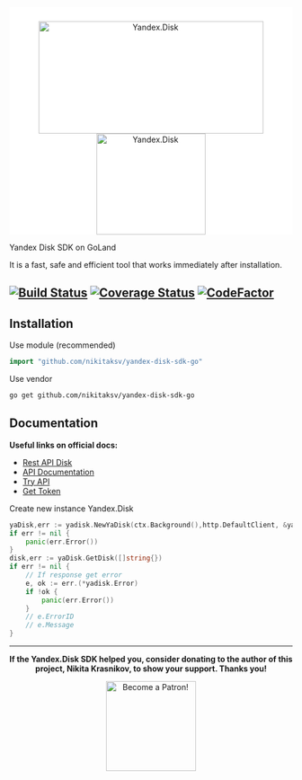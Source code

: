 <p style="background: white; padding: 25px 0px 0px 0px" align="center">
    <a href="https://disk.yandex.com/" target="_blank" rel="noopener">
        <img src="https://yastatic.net/s3/auth2/_/logo-red_en.1d255bcb.svg" alt="Yandex.Disk" width="400" height="200"/> 
    </a>
     <a href="https://disk.yandex.com/" target="_blank" rel="noopener">
            <img src="https://golang.org/doc/gopher/run.png" alt="Yandex.Disk" width="194" height="180"/> 
    </a>
</p>

Yandex Disk SDK on GoLand

It is a fast, safe and efficient tool that works immediately after installation.

[![Build Status](https://travis-ci.com/nikitaksv/yandex-disk-sdk-go.svg?branch=master)](https://travis-ci.com/nikitaksv/yandex-disk-sdk-go)
[![Coverage Status](https://coveralls.io/repos/github/nikitaksv/yandex-disk-sdk-go/badge.svg)](https://coveralls.io/github/nikitaksv/yandex-disk-sdk-go)
[![CodeFactor](https://www.codefactor.io/repository/github/nikitaksv/yandex-disk-sdk-go/badge)](https://www.codefactor.io/repository/github/nikitaksv/yandex-disk-sdk-go)
-

Installation
------------

Use module (recommended)
```go
import "github.com/nikitaksv/yandex-disk-sdk-go"
```

Use vendor
```sh
go get github.com/nikitaksv/yandex-disk-sdk-go
```

Documentation
-------------

**Useful links on official docs:**

* [Rest API Disk](https://tech.yandex.com/disk/rest/)
* [API Documentation](https://tech.yandex.com/disk/api/concepts/about-docpage/)
* [Try API](https://tech.yandex.com/disk/poligon/)
* [Get Token](https://tech.yandex.com/oauth/) 


Create new instance Yandex.Disk

```go
yaDisk,err := yadisk.NewYaDisk(ctx.Background(),http.DefaultClient, &yadisk.Token{AccessToken: "YOUR_TOKEN"})
if err != nil {
    panic(err.Error())
}
disk,err := yaDisk.GetDisk([]string{})
if err != nil {
    // If response get error
    e, ok := err.(*yadisk.Error)
    if !ok {
        panic(err.Error())
    }
    // e.ErrorID
    // e.Message
}
```

---

<p align="center">
    <b>If the Yandex.Disk SDK helped you, consider donating to the author of this project, Nikita Krasnikov, to show your support. Thanks you!</b>
</p>
<p align="center">
    <a href="https://www.patreon.com/bePatron?u=19197324" data-patreon-widget-type="become-patron-button">
        <img src="https://c5.patreon.com/external/logo/become_a_patron_button@2x.png" width="160" title="Become a Patron!">
    </a>
</p>
